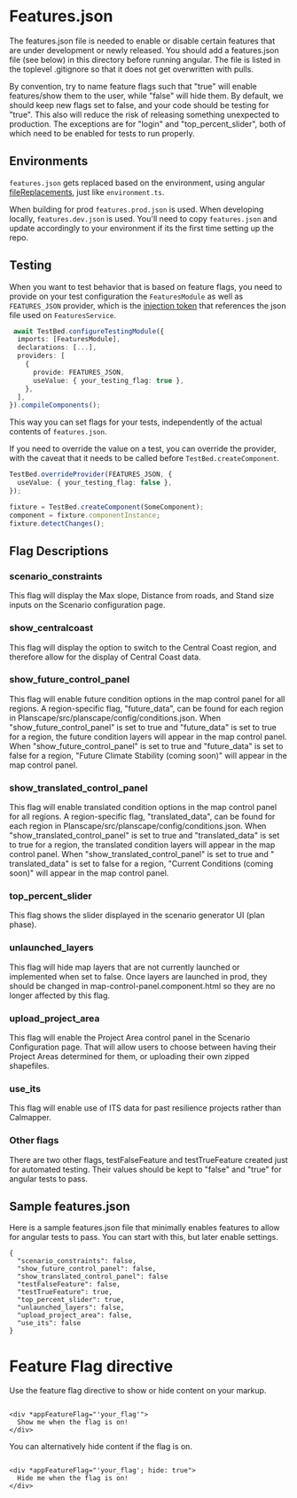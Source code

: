 # Features.json

The features.json file is needed to enable or disable certain features that are
under development or newly released. You should add a features.json file (see
below) in this directory before running angular. The file is listed in the
toplevel .gitignore so that it does not get overwritten with pulls.

By convention, try to name feature flags such that "true" will enable features/show them to the user, while "false" will hide them. By default, we
should keep new flags
set to false, and your code should be testing for "true". This also will
reduce the risk of releasing something unexpected to production.
The exceptions are for "login" and "top_percent_slider", both of which need to
be enabled for tests to run properly.

## Environments

`features.json` gets replaced based on the environment, using
angular [fileReplacements](https://angular.io/guide/build#configure-target-specific-file-replacements), just like `environment.ts`.

When building for prod `features.prod.json` is used. When developing locally, `features.dev.json` is used. You'll need to copy `features.json` and
update accordingly to your environment if its the first time setting up the repo.

## Testing

When you want to test behavior that is based on feature flags, you need to provide on your test configuration the `FeaturesModule` as well
as `FEATURES_JSON` provider, which is the [injection token](https://angular.io/guide/dependency-injection-in-action) that references the json file
used on `FeaturesService`.

```typescript
 await TestBed.configureTestingModule({
  imports: [FeaturesModule],
  declarations: [...],
  providers: [
    {
      provide: FEATURES_JSON,
      useValue: { your_testing_flag: true },
    },
  ],
}).compileComponents();
```

This way you can set flags for your tests, independently of the actual contents of `features.json`.

If you need to override the value on a test, you can override the provider, with the caveat that it needs to be called
before `TestBed.createComponent`.

```typescript
TestBed.overrideProvider(FEATURES_JSON, {
  useValue: { your_testing_flag: false },
});

fixture = TestBed.createComponent(SomeComponent);
component = fixture.componentInstance;
fixture.detectChanges();

```

## Flag Descriptions

### scenario_constraints

This flag will display the Max slope, Distance from roads, and Stand size inputs on the Scenario configuration page.

### show_centralcoast

This flag will display the option to switch to the Central Coast region,
and therefore allow for the display of Central Coast data.

### show_future_control_panel

This flag will enable future condition options in the map control panel for all regions. A region-specific flag, "future_data", can be found for each
region in Planscape/src/planscape/config/conditions.json. When "show_future_control_panel" is set to true and "future_data" is set to true for a
region, the future condition layers will appear in the map control panel. When "show_future_control_panel" is set to true and "future_data" is set to
false for a region, "Future Climate Stability (coming soon)" will appear in the map control panel.

### show_translated_control_panel

This flag will enable translated condition options in the map control panel for all regions. A region-specific flag, "translated_data", can be found
for each region in Planscape/src/planscape/config/conditions.json. When "show_translated_control_panel" is set to true and "translated_data" is set to
true for a region, the translated condition layers will appear in the map control panel. When "show_translated_control_panel" is set to true and "
translated_data" is set to false for a region, "Current Conditions (coming soon)" will appear in the map control panel.

### top_percent_slider

This flag shows the slider displayed in the scenario generator UI (plan phase).

### unlaunched_layers

This flag will hide map layers that are not currently launched or implemented
when set to false. Once layers are launched in prod, they should be changed in
map-control-panel.component.html so they are no longer affected by this flag.

### upload_project_area

This flag will enable the Project Area control panel in the Scenario Configuration page. That will allow users to choose between having their Project
Areas determined for them, or uploading their own zipped shapefiles.

### use_its

This flag will enable use of ITS data for past resilience projects rather than
Calmapper.

### Other flags

There are two other flags, testFalseFeature and testTrueFeature created just for
automated testing. Their values should be kept to "false" and "true" for
angular tests to pass.

## Sample features.json

Here is a sample features.json file that minimally enables features to allow
for angular tests to pass. You can start with this, but later enable settings.

```
{
  "scenario_constraints": false,
  "show_future_control_panel": false,
  "show_translated_control_panel": false
  "testFalseFeature": false,
  "testTrueFeature": true,
  "top_percent_slider": true,
  "unlaunched_layers": false,
  "upload_project_area": false,
  "use_its": false
}
```

# Feature Flag directive

Use the feature flag directive to show or hide content on your markup.

```angular2html

<div *appFeatureFlag="'your_flag'">
  Show me when the flag is on!
</div>
```

You can alternatively hide content if the flag is on.

```angular2html

<div *appFeatureFlag="'your_flag'; hide: true">
  Hide me when the flag is on!
</div>
```
